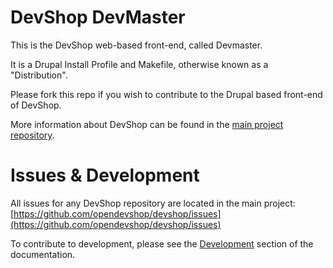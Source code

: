 DevShop DevMaster
=================

This is the DevShop web-based front-end, called Devmaster.

It is a Drupal Install Profile and Makefile, otherwise known as a "Distribution".

Please fork this repo if you wish to contribute to the Drupal based front-end of DevShop.

More information about DevShop can be found in the [main project repository](https://github.com/opendevshop/devshop).

Issues & Development
====================

All issues for any DevShop repository are located in the main project: [https://github.com/opendevshop/devshop/issues](https://github.com/opendevshop/devshop/issues)

To contribute to development, please see the [Development](https://docs.opendevshop.com/development.html) section of the documentation.
